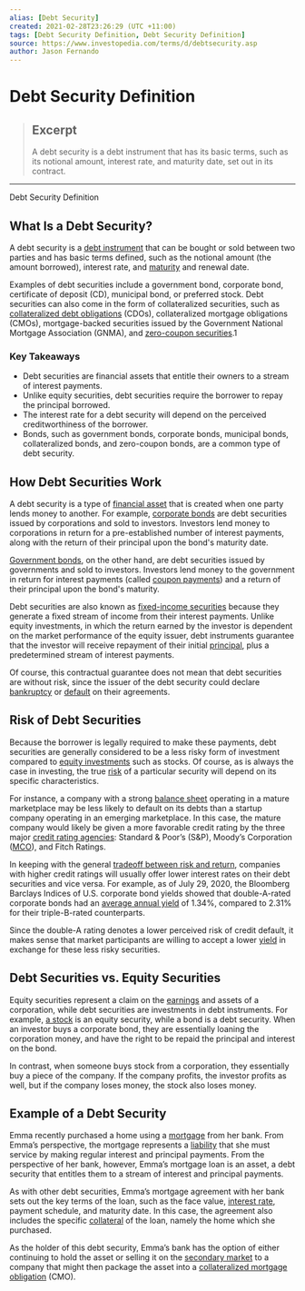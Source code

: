 ```yaml
---
alias: [Debt Security]
created: 2021-02-28T23:26:29 (UTC +11:00)
tags: [Debt Security Definition, Debt Security Definition]
source: https://www.investopedia.com/terms/d/debtsecurity.asp
author: Jason Fernando
---
```


# Debt Security Definition

> ## Excerpt
> A debt security is a debt instrument that has its basic terms, such as its notional amount, interest rate, and maturity date, set out in its contract.

---

Debt Security Definition
## What Is a Debt Security?

A debt security is a [debt instrument](https://www.investopedia.com/terms/d/debtinstrument.asp) that can be bought or sold between two parties and has basic terms defined, such as the notional amount (the amount borrowed), interest rate, and [maturity](https://www.investopedia.com/terms/m/maturitydate.asp) and renewal date.

Examples of debt securities include a government bond, corporate bond, certificate of deposit (CD), municipal bond, or preferred stock. Debt securities can also come in the form of collateralized securities, such as [collateralized debt obligations](https://www.investopedia.com/terms/c/cdo.asp) (CDOs), collateralized mortgage obligations (CMOs), mortgage-backed securities issued by the Government National Mortgage Association (GNMA), and [zero-coupon securities](https://www.investopedia.com/terms/z/zero-couponbond.asp).1

### Key Takeaways

-   Debt securities are financial assets that entitle their owners to a stream of interest payments.
-   Unlike equity securities, debt securities require the borrower to repay the principal borrowed.
-   The interest rate for a debt security will depend on the perceived creditworthiness of the borrower.
-   Bonds, such as government bonds, corporate bonds, municipal bonds, collateralized bonds, and zero-coupon bonds, are a common type of debt security.

## How Debt Securities Work

A debt security is a type of [financial asset](https://www.investopedia.com/terms/f/financialasset.asp) that is created when one party lends money to another. For example, [corporate bonds](https://www.investopedia.com/terms/c/corporatebond.asp) are debt securities issued by corporations and sold to investors. Investors lend money to corporations in return for a pre-established number of interest payments, along with the return of their principal upon the bond's maturity date.

[Government bonds](https://www.investopedia.com/terms/g/government-bond.asp), on the other hand, are debt securities issued by governments and sold to investors. Investors lend money to the government in return for interest payments (called [coupon payments](https://www.investopedia.com/terms/c/coupon-rate.asp)) and a return of their principal upon the bond's maturity.

Debt securities are also known as [fixed-income securities](https://www.investopedia.com/terms/f/fixedincome.asp) because they generate a fixed stream of income from their interest payments. Unlike equity investments, in which the return earned by the investor is dependent on the market performance of the equity issuer, debt instruments guarantee that the investor will receive repayment of their initial [principal](https://www.investopedia.com/terms/p/principal.asp), plus a predetermined stream of interest payments.

Of course, this contractual guarantee does not mean that debt securities are without risk, since the issuer of the debt security could declare [bankruptcy](https://www.investopedia.com/terms/b/bankruptcy.asp) or [default](https://www.investopedia.com/terms/d/default2.asp) on their agreements.

## Risk of Debt Securities

Because the borrower is legally required to make these payments, debt securities are generally considered to be a less risky form of investment compared to [equity investments](https://www.investopedia.com/terms/e/equity.asp) such as stocks. Of course, as is always the case in investing, the true [risk](https://www.investopedia.com/terms/r/risk.asp) of a particular security will depend on its specific characteristics.

For instance, a company with a strong [balance sheet](https://www.investopedia.com/terms/b/balancesheet.asp) operating in a mature marketplace may be less likely to default on its debts than a startup company operating in an emerging marketplace. In this case, the mature company would likely be given a more favorable credit rating by the three major [credit rating agencies](https://www.investopedia.com/terms/c/creditrating.asp): Standard & Poor’s (S&P), Moody’s Corporation ([MCO](https://www.investopedia.com/markets/quote?tvwidgetsymbol=mco)), and Fitch Ratings.

In keeping with the general [tradeoff between risk and return](https://www.investopedia.com/ask/answers/040715/there-positive-correlation-between-risk-and-return.asp), companies with higher credit ratings will usually offer lower interest rates on their debt securities and vice versa. For example, as of July 29, 2020, the Bloomberg Barclays Indices of U.S. corporate bond yields showed that double-A-rated corporate bonds had an [average annual yield](https://www.investopedia.com/terms/a/average-annual-yield.asp) of 1.34%, compared to 2.31% for their triple-B-rated counterparts.

Since the double-A rating denotes a lower perceived risk of credit default, it makes sense that market participants are willing to accept a lower [yield](https://www.investopedia.com/terms/y/yield.asp) in exchange for these less risky securities.

## Debt Securities vs. Equity Securities

Equity securities represent a claim on the [earnings](https://www.investopedia.com/terms/e/earnings.asp) and assets of a corporation, while debt securities are investments in debt instruments. For example, [a stock](https://www.investopedia.com/terms/s/stock.asp) is an equity security, while a bond is a debt security. When an investor buys a corporate bond, they are essentially loaning the corporation money, and have the right to be repaid the principal and interest on the bond.

In contrast, when someone buys stock from a corporation, they essentially buy a piece of the company. If the company profits, the investor profits as well, but if the company loses money, the stock also loses money.

## Example of a Debt Security

Emma recently purchased a home using a [mortgage](https://www.investopedia.com/terms/m/mortgage.asp) from her bank. From Emma’s perspective, the mortgage represents a [liability](https://www.investopedia.com/terms/l/liability.asp) that she must service by making regular interest and principal payments. From the perspective of her bank, however, Emma’s mortgage loan is an asset, a debt security that entitles them to a stream of interest and principal payments.

As with other debt securities, Emma’s mortgage agreement with her bank sets out the key terms of the loan, such as the face value, [interest rate](https://www.investopedia.com/terms/i/interestrate.asp), payment schedule, and maturity date. In this case, the agreement also includes the specific [collateral](https://www.investopedia.com/terms/c/collateral.asp) of the loan, namely the home which she purchased.

As the holder of this debt security, Emma’s bank has the option of either continuing to hold the asset or selling it on the [secondary market](https://www.investopedia.com/terms/s/secondarymarket.asp) to a company that might then package the asset into a [collateralized mortgage obligation](https://www.investopedia.com/terms/c/cmo.asp) (CMO).
